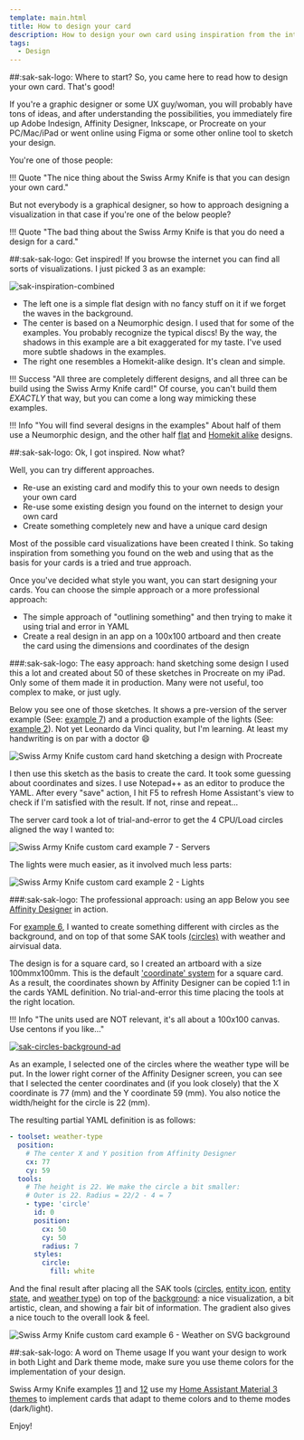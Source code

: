 ```yaml
---
template: main.html
title: How to design your card
description: How to design your own card using inspiration from the internet and using design applications like ProCreate and Affinity to create your ultimate design.
tags:
  - Design
---
```

<!-- GT/GL -->

##:sak-sak-logo: Where to start?
So, you came here to read how to design your own card. That's good!

If you're a graphic designer or some UX guy/woman, you will probably have tons of ideas, and after understanding the possibilities, you immediately fire up Adobe Indesign, Affinity Designer, Inkscape, or Procreate on your PC/Mac/iPad or went online using Figma or some other online tool to sketch your design.

You're one of those people: 

!!! Quote "The nice thing about the Swiss Army Knife is that you can design your own card."

But not everybody is a graphical designer, so how to approach designing a visualization in that case if you're one of the below people?

!!! Quote "The bad thing about the Swiss Army Knife is that you do need a design for a card."

##:sak-sak-logo: Get inspired!
If you browse the internet you can find all sorts of visualizations. I just picked 3 as an example:

![sak-inspiration-combined][sak-inspiration-combined]

- The left one is a simple flat design with no fancy stuff on it if we forget the waves in the background.
- The center is based on a Neumorphic design. I used that for some of the examples. You probably recognize the typical discs! By the way, the shadows in this example are a bit exaggerated for my taste. I've used more subtle shadows in the examples.
- The right one resembles a Homekit-alike design. It's clean and simple.

!!! Success "All three are completely different designs, and all three can be build using the Swiss Army Knife card!"
    Of course, you can't build them *EXACTLY* that way, but you can come a long way mimicking these examples.

!!! Info "You will find several designs in the examples"
    About half of them use a Neumorphic design, and the other half [flat][example-12] and [Homekit alike][example-8] designs.
    
##:sak-sak-logo: Ok, I got inspired. Now what?

Well, you can try different approaches.

- Re-use an existing card and modify this to your own needs to design your own card
- Re-use some existing design you found on the internet to design your own card
- Create something completely new and have a unique card design

Most of the possible card visualizations have been created I think.  So taking inspiration from something you found on the web and using that as the basis for your cards is a tried and true approach.

Once you've decided what style you want, you can start designing your cards. You can choose the simple approach or a more professional approach:

- The simple approach of "outlining something" and then trying to make it using trial and error in YAML
- Create a real design in an app on a 100x100 artboard and then create the card using the dimensions and coordinates of the design

###:sak-sak-logo: The easy approach: hand sketching some design
I used this a lot and created about 50 of these sketches in Procreate on my iPad. Only some of them made it in production. Many were not useful, too complex to make, or just ugly.

Below you see one of those sketches. It shows a pre-version of the server example (See: [example 7]) and a production example of the lights (See: [example 2]). Not yet Leonardo da Vinci quality, but I'm learning. At least my handwriting is on par with a doctor :smile:

![Swiss Army Knife custom card hand sketching a design with Procreate]

I then use this sketch as the basis to create the card. It took some guessing about coordinates and sizes. I use Notepad++ as an editor to produce the YAML. After every "save" action, I hit F5 to refresh Home Assistant's view to check if I'm satisfied with the result. If not, rinse and repeat...

The server card took a lot of trial-and-error to get the 4 CPU/Load circles aligned the way I wanted to:

![Swiss Army Knife custom card example 7 - Servers]

The lights were much easier, as it involved much less parts:

![Swiss Army Knife custom card example 2 - Lights]


###:sak-sak-logo: The professional approach: using an app
Below you see [Affinity Designer][affinity-website-url] in action.

For [example 6], I wanted to create something different with circles as the background, and on top of that some SAK tools [(circles)][circle-tool] with weather and airvisual data.

The design is for a square card, so I created an artboard with a size 100mmx100mm. This is the default ['coordinate' system][swiss-army-knife-coordinate-system] for a square card. As a result, the coordinates shown by Affinity Designer can be copied 1:1 in the cards YAML definition. No trial-and-error this time placing the tools at the right location.

!!! Info "The units used are NOT relevant, it's all about a 100x100 canvas. Use centons if you like..."

[![sak-circles-background-ad]][sak-circles-background-ad]

As an example, I selected one of the circles where the weather type will be put. In the lower right corner of the Affinity Designer screen, you can see that I selected the center coordinates and (if you look closely) that the X coordinate is 77 (mm) and the Y coordinate 59 (mm). You also notice the width/height for the circle is 22 (mm).

The resulting partial YAML definition is as follows:

```yaml linenums="1" hl_lines="3 4 5 7 8 14"
- toolset: weather-type
  position:
    # The center X and Y position from Affinity Designer
    cx: 77
    cy: 59
  tools:
    # The height is 22. We make the circle a bit smaller:
    # Outer is 22. Radius = 22/2 - 4 = 7
    - type: 'circle'
      id: 0
      position:
        cx: 50
        cy: 50
        radius: 7
      styles:
        circle:
          fill: white
```

And the final result after placing all the SAK tools ([circles][circle-tool], [entity icon][entity-icon-tool], [entity state][entity-state-tool], and [weather type][user-svg-tool]) on top of the [background][user-svg-tool]: a nice visualization, a bit artistic, clean, and showing a fair bit of information. The gradient also gives a nice touch to the overall look & feel.

![Swiss Army Knife custom card example 6 - Weather on SVG background]

##:sak-sak-logo: A word on Theme usage
If you want your design to work in both Light and Dark theme mode, make sure you use theme colors for the implementation of your design.

Swiss Army Knife examples [11][example-11] and [12][example-12] use my [Home Assistant Material 3 themes][ha-m3-themes-url] to implement cards that adapt to theme colors and to theme modes (dark/light).

Enjoy!

<!-- Images -->

[sak-circles-background]: ../assets/screenshots/sak-circles-background.png
[sak-circles-background-ad]: ../assets/screenshots/sak-circles-background-ad.png
[Swiss Army Knife custom card hand sketching a design with Procreate]: ../assets/screenshots/sak-design-sketch-procreate.png "Swiss Army Knife custom card hand sketching a design with Procreate"
[sak-inspiration-1b]: ../assets/screenshots/sak-inspiration-1b.png
[sak-inspiration-2]: ../assets/screenshots/sak-inspiration-2.jpg
[sak-inspiration-3]: ../assets/screenshots/sak-inspiration-3.png 
[sak-inspiration-4]: ../assets/screenshots/sak-inspiration-4.png 
[sak-inspiration-5b]: ../assets/screenshots/sak-inspiration-5b.png
[sak-inspiration-7b]: ../assets/screenshots/sak-inspiration-7b.png
[sak-inspiration-combined]: ../assets/screenshots/sak-inspiration-combined.png "3 design examples to get inspired!"
[Swiss Army Knife custom card example 2 - Lights]: ../assets/screenshots/sak-example-2.png "Swiss Army Knife custom card example 2 - Lights"
[Swiss Army Knife custom card example 6 - Weather on SVG background]: ../assets/screenshots/sak-example-6.png "Swiss Army Knife custom card example 6 - Weather on SVG background"
[Swiss Army Knife custom card example 7 - Servers]: ../assets/screenshots/sak-example-7.png "Swiss Army Knife custom card example 7 - Servers"

<!-- Internal References -->

[example 2]: ../examples/example-2.md
[example 6]: ../examples/example-6.md
[example 7]: ../examples/example-7.md
[example-8]: ../examples/example-8.md
[example-11]: ../examples/example-11.md
[example-12]: ../examples/example-12.md
[circle-tool]: ../tools/circle-tool.md
[entity-icon-tool]: ../tools/entity-icon-tool.md
[entity-state-tool]: ../tools/entity-state-tool.md
[user-svg-tool]: ../tools/usersvg-tool.md

[swiss-army-knife-coordinate-system]: ../basics/coordinate-system.md

<!-- External References -->

[affinity-website-url]: https://affinity.serif.com/en-gb/
[ha-m3-themes-url]: https://material3-themes-manual.amoebelabs.com/